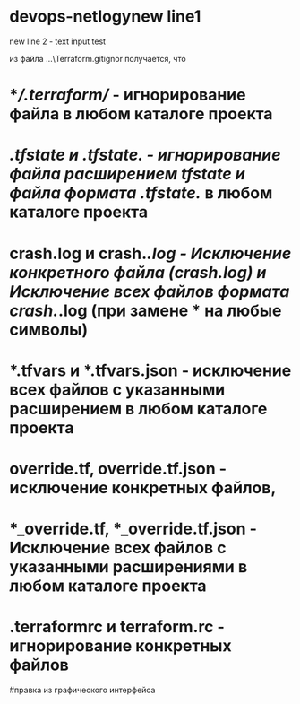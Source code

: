 # devops-netlogynew line1
new line 2 - text input test


из файла ...\Terraform\.gitignor
получается, что 
# **/.terraform/* - игнорирование файла в любом каталоге проекта
# *.tfstate и *.tfstate.* - игнорирование файла расширением tfstate и файла формата .tfstate.* в любом каталоге проекта
# crash.log и crash.*.log - Исключение конкретного файла (crash.log) и Исключение всех файлов формата crash.*.log (при замене * на любые символы)
# *.tfvars и *.tfvars.json - исключение всех файлов с указанными расширением в любом каталоге проекта
# override.tf, override.tf.json - исключение конкретных файлов,
# *_override.tf, *_override.tf.json - Исключение всех файлов с указанными расширениями в любом каталоге проекта
# .terraformrc и terraform.rc - игнорирование конкретных файлов
#правка из графического интерфейса


